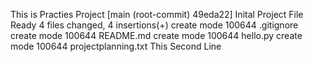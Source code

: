 This is Practies Project
[main (root-commit) 49eda22] Inital Project File Ready
 4 files changed, 4 insertions(+)
 create mode 100644 .gitignore
 create mode 100644 README.md
 create mode 100644 hello.py
 create mode 100644 projectplanning.txt
This Second Line
